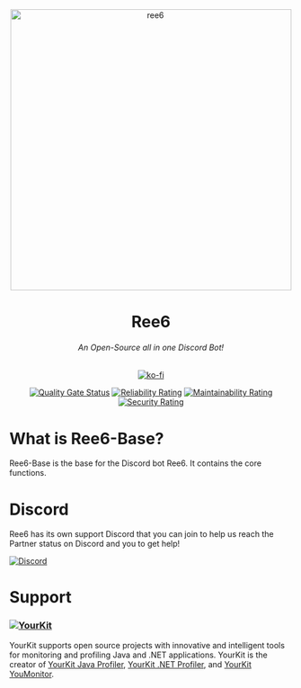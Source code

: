 <div align="center">
<img src="https://ree6.de/img/ree6.png" style="height: 500px;align: center;" alt="ree6"/>

# Ree6
###### An Open-Source all in one Discord Bot!

[![ko-fi](https://ko-fi.com/img/githubbutton_sm.svg)](https://ko-fi.com/T6T4AC652)

[![Quality Gate Status](https://sonarcloud.io/api/project_badges/measure?project=Ree6-Applications_Ree6-Base&metric=alert_status)](https://sonarcloud.io/summary/new_code?id=Ree6-Applications_Ree6-Base) [![Reliability Rating](https://sonarcloud.io/api/project_badges/measure?project=Ree6-Applications_Ree6-Base&metric=reliability_rating)](https://sonarcloud.io/summary/new_code?id=Ree6-Applications_Ree6-Base) [![Maintainability Rating](https://sonarcloud.io/api/project_badges/measure?project=Ree6-Applications_Ree6-Base&metric=sqale_rating)](https://sonarcloud.io/summary/new_code?id=Ree6-Applications_Ree6-Base) [![Security Rating](https://sonarcloud.io/api/project_badges/measure?project=Ree6-Applications_Ree6-Base&metric=security_rating)](https://sonarcloud.io/summary/new_code?id=Ree6-Applications_Ree6-Base)
</div>

# What is Ree6-Base?
Ree6-Base is the base for the Discord bot Ree6. It contains the core functions.

# Discord
Ree6 has its own support Discord that you can join to help us reach the Partner status on Discord and you to get help!

[![Discord](https://img.shields.io/discord/805149057004732457?logo=discord&style=for-the-badge)](https://support.ree6.de)

# Support

### [![YourKit](https://www.yourkit.com/images/yklogo.png)](https://www.yourkit.com)
YourKit supports open source projects with innovative and intelligent tools
for monitoring and profiling Java and .NET applications.
YourKit is the creator of <a href="https://www.yourkit.com/java/profiler/">YourKit Java Profiler</a>,
<a href="https://www.yourkit.com/.net/profiler/">YourKit .NET Profiler</a>,
and <a href="https://www.yourkit.com/youmonitor/">YourKit YouMonitor</a>.